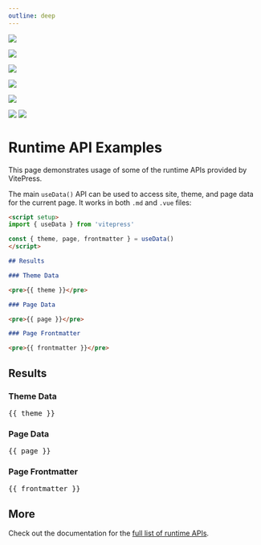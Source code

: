 ```yaml
---
outline: deep
---
```


[![](https://img.shields.io/badge/just_do_it-blue?style=for-the-badge&logo=alipay&logoColor=1677FF&label=%E6%94%AF%E4%BB%98%E5%AE%9D&labelColor=lightgrey)](https://shields.io/badges)

![](https://img.shields.io/badge/any_text-you_like-blue)

![](http://github-profile-summary-cards.vercel.app/api/cards/profile-details?username=ChinaCarlos&theme=aura_dark)

![](http://github-profile-summary-cards.vercel.app/api/cards/repos-per-language?username=ChinaCarlos&theme=aura_dark)

![](http://github-profile-summary-cards.vercel.app/api/cards/most-commit-language?username=ChinaCarlos&theme=aura_dark)

![](http://github-profile-summary-cards.vercel.app/api/cards/stats?username=ChinaCarlos&theme=aura_dark)
![](http://github-profile-summary-cards.vercel.app/api/cards/productive-time?username=ChinaCarlos&theme=aura_dark&utcOffset=8)

# Runtime API Examples

This page demonstrates usage of some of the runtime APIs provided by VitePress.

The main `useData()` API can be used to access site, theme, and page data for the current page. It works in both `.md` and `.vue` files:

```md
<script setup>
import { useData } from 'vitepress'

const { theme, page, frontmatter } = useData()
</script>

## Results

### Theme Data

<pre>{{ theme }}</pre>

### Page Data

<pre>{{ page }}</pre>

### Page Frontmatter

<pre>{{ frontmatter }}</pre>
```

<script setup>
import { useData } from 'vitepress'

const { site, theme, page, frontmatter } = useData()
</script>

## Results

### Theme Data

<pre>{{ theme }}</pre>

### Page Data

<pre>{{ page }}</pre>

### Page Frontmatter

<pre>{{ frontmatter }}</pre>

## More

Check out the documentation for the [full list of runtime APIs](https://vitepress.dev/reference/runtime-api#usedata).
